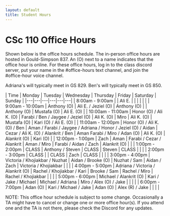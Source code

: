 ```yaml
---
layout: default
title: Student Hours
---
```


<style>
.updateA { 
  color: rgb(191, 32, 55);
}

a {
  background-color: lightgreen;
  color: black;
}
</style>

# CSc 110 Office Hours


Shown below is the office hours schedule.
The in-person office hours are hosted in Gould-Simpson 837.
An (O) next to a name indicates that the office hour is online.
For these office hours, log in to the class discord server, put your name in the #office-hours text channel, and join the #office-hour voice channel.

Adriana's will typically meet in GS 829.
Ben's will typically meet in GS 850.

| Time | Monday | Tuesday | Wednesday | Thursday | Friday | Saturday | Sunday |
|---|---|---|---|---|---|
| 8:00am - 9:00am   | | Ali E. | | | | | |
| 9:00am - 10:00am  | Anthony (O) | Ali E. / Jeziel (O) | Anthony (O) | | Anthony (O) | Mustafa (O) | Ali E. (O) |
| 10:00am - 11:00am | Honor (O) / Ali K. (O) | Farabi / Ben / Jaygee / Jeziel (O) | Ali K. (O) | Miro | Ali K. (O) | Mustafa (O) | Kari (O) / Ali E. (O) |
| 11:00am - 12:00pm | Honor (O) / Ali K. (O) / Ben | Aman / Farabi / Jaygee / Adriana / Honor / Jeziel (O) / Aidan | Cezar / Ali K. (O)  / Alankrit / Ben | Aman Farabi / Miro / Adan (O) | Ali K. (O) | Alankrit (O) | Kari (O) |
| 12:00pm - 1:00pm  | Zach | Aman | Farabi / Cezar / Alankrit | Aman / Miro | Farabi / Aidan / Zach | Alankrit (O) | | 
| 1:00pm - 2:00pm   | CLASS | Anthony / Steven | CLASS | Steven | CLASS | | |
| 2:00pm - 3:00pm   | CLASS | | CLASS | Zach | CLASS | | |
| 3:00pm - 4:00pm   | Victoria / Khojiakbar  / Nuzhat | Aidan / Brooke (O) | Nuzhat / Sam | Aidan / Zach | Victoria / Khojiakbar  | | |
| 4:00pm - 5:00pm   | Adriana / Victoria / Alankrit (O) | Rachel / Khojiakbar  / Kari | Brooke / Sam | Rachel / Miro | Rachel / Khojiakbar  | | |
| 5:00pm - 6:00pm   | Michael / Alankrit (O) | Kari / Jake / Michael | Michael / Adriana | Miro / Alex (O) / Jake | | | |
| 6:00pm - 7:00pm   | Adan (O) | Kari / Michael / Jake | Adan (O) | Alex (R) / Jake | | | |

NOTE: This office hour schedule is subject to some change.
Occasionally a TA might have to cancel or change one or more office hour(s).
If you attend one and the TA is not there, please check the Discord for any updates.

